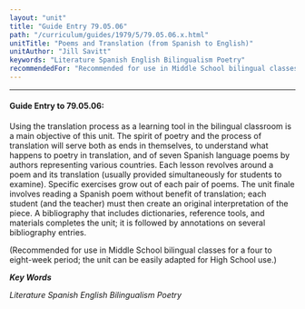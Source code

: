 ```yaml
---
layout: "unit"
title: "Guide Entry 79.05.06"
path: "/curriculum/guides/1979/5/79.05.06.x.html"
unitTitle: "Poems and Translation (from Spanish to English)"
unitAuthor: "Jill Savitt"
keywords: "Literature Spanish English Bilingualism Poetry"
recommendedFor: "Recommended for use in Middle School bilingual classes for a four to eight-week period; the unit can be easily adapted for High School use."
---
```

<body>
<hr/>
 <h4>
  Guide Entry to 79.05.06:
 </h4>
 Using the translation process as a learning tool in the bilingual classroom is a main objective of this unit.  The spirit of poetry and the process of translation will serve both as ends in themselves, to understand what happens to poetry in translation, and of seven Spanish language poems by authors representing various countries.  Each lesson revolves around a poem and its translation (usually provided simultaneously for students to examine).  Specific exercises grow out of each pair of poems.  The unit finale involves reading a Spanish poem without benefit of translation; each student (and the teacher) must then create an original interpretation of the piece.  A bibliography that includes dictionaries, reference tools, and materials completes the unit; it is followed by annotations on several bibliography entries.
 <p>
  (Recommended for use in Middle School bilingual classes for a four to eight-week period; the unit can be easily adapted for High School use.)
 </p>
<p>
  <b>
   <i>
    Key Words
   </i>
  </b>
  <br/>
 </p>
 <p>
  <i>
   Literature Spanish English Bilingualism Poetry
  </i>
 </p>

</body>